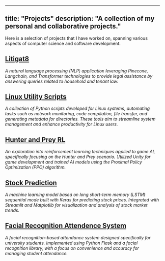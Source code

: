 
---
title: "Projects"
description: "A collection of my personal and collaborative projects."
---


Here is a selection of projects that I have worked on, spanning various aspects of computer science and software development.

## [Litigat8](https://github.com/farandead/Litigate)
*A natural language processing (NLP) application leveraging Pinecone, Langchain, and Transformer technologies to provide legal assistance by answering queries related to household and tenant law.*

## [Linux Utility Scripts](https://github.com/farandead/scriptingProject)
*A collection of Python scripts developed for Linux systems, automating tasks such as network monitoring, code compilation, file transfer, and generating metadata for directories. These tools aim to streamline system management and enhance productivity for Linux users.*

## [Hunter and Prey RL](https://github.com/farandead/hunter-prey-rl)
*An exploration into reinforcement learning techniques applied to game AI, specifically focusing on the Hunter and Prey scenario. Utilized Unity for game development and trained AI models using the Proximal Policy Optimization (PPO) algorithm.*

## [Stock Prediction](https://github.com/farandead/AI_Stock_Market)
*A machine learning model based on long short-term memory (LSTM) sequential mode built with Keras for predicting stock prices. Integrated with Streamlit and Matplotlib for visualization and analysis of stock market trends.*



## [Facial Recognition Attendence System](https://github.com/farandead/facial-recognition)
*A facial recognition-based attendance system designed specifically for university students. Implemented using Python Flask and a facial recognition library, with a focus on convenience and accuracy for managing student attendance.*




